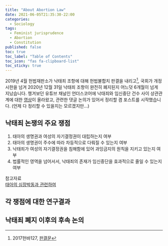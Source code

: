 ```yaml
---
title: "About Abortion Law"
date: 2021-06-05T21:35:30-22:00
categories:
  - Sociology
tags:
  - Feminist jurisprudence
  - Abortion
  - Constitution
published: false
toc: true
toc_label: "Table of Contents"
toc_icon: "fas fa-clipboard-list"
toc_sticky: true
---
```


2019년 4월 헌법재판소가 낙태죄 조항에 대해 헌법불합치 판결을 내리고[^1],
국회가 개정시한을 넘겨 2020년 12월 31일 낙태죄 조항이 완전히 폐지된지 어느덧 6개월이 넘게 지났습니다.
챙겨보던 유튜브 채널인 언더스코어에 낙태죄와 임신중단 건수 사이 상관관계에 대한 [영상](https://www.youtube.com/watch?v=D9qz8yc6wIg)이 올라왔고, 관련한 댓글 논의가 있어서 정리할 겸 포스트를 시작했습니다.
(언제 다 정리할 수 있을지는 모르겠지만...)

[^1]: 2017헌바127, [판결문](https://www.law.go.kr/LSW/detcInfoP.do?mode=1&detcSeq=150780)

## 낙태죄 논쟁의 주요 쟁점

1. 태아의 생명권과 여성의 자기결정권이 대립하는지 여부
2. 태아의 생명권이 주수에 따라 차등적으로 다뤄질 수 있는지 여부
3. 낙태죄가 여성의 자기결정권을 침해함에 있어 과잉금지의 원칙을 지키고 있는지 여부
4. 법률적인 영역을 넘어서서, 낙태죄의 존재가 임신중단을 효과적으로 줄일 수 있는지 여부

참고자료  
[태아의 심장박동과 관련하여]("https://www.factcheck.org/2019/07/when-are-heartbeats-audible-during-pregnancy/?fbclid=IwAR0dKSy-LOfvMn73IvjS9HS1B2PnG_ACwwu0CDyYJb-lBR2UKnJbN7kOHfA")

## 각 쟁점에 대한 연구결과


## 낙태죄 폐지 이후의 후속 논의
